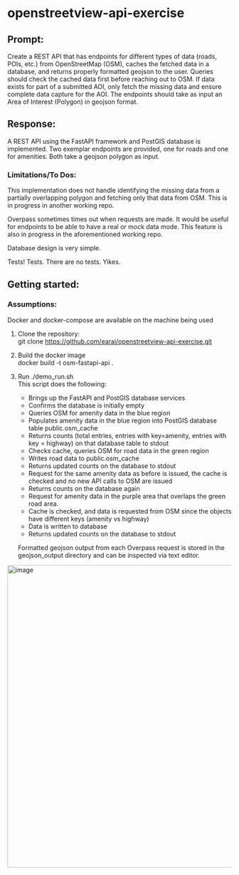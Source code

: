 # openstreetview-api-exercise
## Prompt: 
Create a REST API that has endpoints for different types of data (roads, POIs, etc.) from OpenStreetMap (OSM), caches the fetched data in a database, and returns properly formatted geojson to the user. Queries should check the cached data first before reaching out to OSM. If data exists for part of a submitted AOI, only fetch the missing data and ensure complete data capture for the AOI. The endpoints should take as input an Area of Interest (Polygon) in geojson format.

## Response: 
A REST API using the FastAPI framework and PostGIS database is implemented. Two exemplar endpoints are provided, one for roads and one for amenities. Both take a geojson polygon as input.


### Limitations/To Dos:
This implementation does not handle identifying the missing data from a partially overlapping polygon and fetching only that data from OSM. This is in progress in another working repo.

Overpass sometimes times out when requests are made. It would be useful for endpoints to be able to have a real or mock data mode. This feature is also in progress in the aforementioned working repo.

Database design is very simple. 

Tests! Tests. There are no tests. Yikes.


## Getting started:
### Assumptions: 
   Docker and docker-compose are available on the machine being used

1. Clone the repository: \
   git clone https://github.com/earai/openstreetview-api-exercise.git

2. Build the docker image \
   docker build -t osm-fastapi-api .

3. Run ./demo_run.sh \
     This script does the following: 
      - Brings up the FastAPI and PostGIS database services
      - Confirms the database is initially empty
      - Queries OSM for amenity data in the blue region
      - Populates amenity data in the blue region into PostGIS database table public.osm_cache
      - Returns counts (total entries, entries with key=amenity, entries with key = highway) on that database table to stdout
      - Checks cache, queries OSM for road data in the green region
      - Writes road data to public.osm_cache
      - Returns updated counts on the database to stdout
      - Request for the same amenity data as before is issued, the cache is checked and no new API calls to OSM are issued
      - Returns counts on the database again
      - Request for amenity data in the purple area that overlaps the green road area.
      - Cache is checked, and data is requested from OSM since the objects have different keys (amenity vs highway)
      - Data is written to database
      - Returns updated counts on the database to stdout
      
   Formatted geojson output from each Overpass request is stored in the geojson_output directory and can be inspected via text editor.

<img width="1265" height="680" alt="image" src="https://github.com/user-attachments/assets/eff94007-202d-4075-8ae4-8625f5467fe3" />

